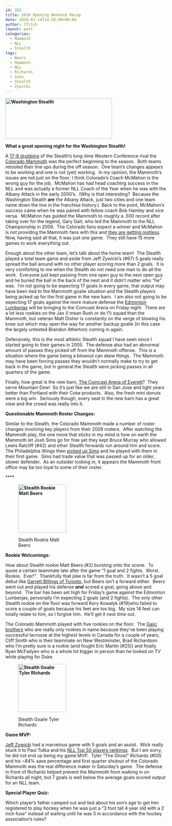 ```yaml
---
id: 282
title: 2010 Opening Weekend Recap
date: 2010-01-14T14:58:00+00:00
author: tfitch
layout: post
categories:
  - Mammoth
  - NLL
  - Stealth
tags:
  - Beers
  - Mammoth
  - NLL
  - Richards
  - Sims
  - Stealth
  - Zywicki
---
```

**<img class="size-full wp-image-293 alignright" title="stealth_logo_horizWA_sm" src="http://thestealthdragon.com/wp-content/uploads/2010/01/stealth_logo_horizWA_sm.png" alt="Washington Stealth" width="333" height="126" />**

**What a great opening night for the Washington Stealth!**

A <a href="http://www.stealthlax.com/articles/view/381/" target="_blank" rel="noopener noreferrer">17-8 drubbing</a> of the Stealth&#8217;s long-time Western Conference rival the <a href="http://www.coloradomammoth.com/default.aspx" target="_blank" rel="noopener noreferrer">Colorado Mammoth</a> was the perfect beginning to the season.  Both teams retooled their line ups during the off season.  One team&#8217;s changes appears to be working and one is not (yet) working.  In my opinion, the Mammoth&#8217;s issues are not just on the floor; I think Colorado&#8217;s Coach McMahon is the wrong guy for the job.  McMahon has had head coaching success in the NLL and was actually a former NLL Coach of the Year when he was with the Albany Attack in the early 2000&#8217;s.  (Why is that interesting?  Because the Washington Stealth _**are**_ the Albany Attack, just two cities and one team name down the line in the franchise history.)  Back to the point, McMahon&#8217;s success came when he was paired with fellow coach Bob Hamley and vice versa.  McMahon has guided the Mammoth to roughly a .500 record after taking over for the legend, Gary Gait, who led the Mammoth to the NLL Championship in 2006.  The Colorado fans expect a winner and McMahon is not providing the Mammoth fans with this and <a href="http://www.coloradomammoth.com/forums/viewtopic.php?t=2262" target="_blank" rel="noopener noreferrer">they are getting restless</a>.  Now, having said all that, it was just one game.  They still have 15 more games to work everything out.

Enough about the other team, let&#8217;s talk about the home team!  The Stealth played a total team game and aside from Jeff Zywicki&#8217;s (#67) 5 goals really spread the ball around with no other player scoring more than 2 goals.  It is very comforting to me when the Stealth do not need one man to do all the work.  Everyone just kept passing from one open guy to the next open guy and he buried the ball in the back of the next and it didn&#8217;t matter who &#8220;he&#8221; was.  I&#8217;m not going to be expecting 17 goals in every game, that output may have been tied to the Mammoth goalie situation and the Stealth players being jacked up for the first game in the new barn.  I am also not going to be expecting 17 goals against the more mature defense the <a href="http://www.edmontonrush.com/" target="_blank" rel="noopener noreferrer">Edmonton Lumberjax</a> will be bringing to the Comcast Arena on Friday night.  There are a lot less rookies on the Jax (I mean Rush or do I?) squad than the Mammoth, but veteran Matt Disher is constantly on the verge of blowing his knee out which may open the way for another backup goalie (in this case the largely untested Brandon Atherton) coming in again.

Defensively, this is the most athletic Stealth squad I have seen since I started going to their games in 2005.  The defense also had an abnormal amount of passes they picked off from the Mammoth offense.  This is a situation where the game being a blowout can skew things.  The Mammoth may have been forcing passes they wouldn&#8217;t normally make to try to get back in the game, but in general the Stealth were picking passes in all quarters of the game.

Finally, how great is the new barn, <a href="http://www.comcastarenaeverett.com/" target="_blank" rel="noopener noreferrer">The Comcast Arena of Everett</a>?  They serve Mountain Dew!  So it&#8217;s just like we are still in San Jose and light years better than Portland with their Coke products.  Also, the fresh mini donuts were a big win.  Seriously though, every seat in the new barn has a great view and the crowd was really into it.

**Questionable Mammoth Roster Changes:**

Similar to the Stealth, the Colorado Mammoth made a number of roster changes involving key players from their 2009 rosters.  After watching the Mammoth play, the one move that sticks in my mind is how on earth the Mammoth let Josh Sims go for free yet they kept Bruce Murray who allowed Lewis Ratcliff (#42) and other Stealth forwards run around him and score.  The Philadelphia Wings then <a href="http://www.nllinsider.com/2009/12/29/wings-sign-former-all-star-transition-player-josh-sims/" target="_blank" rel="noopener noreferrer">picked up Sims</a> and he played with them in their first game.  Sims had trade value that was passed up for an older, slower defender.  As an outsider looking in, it appears the Mammoth front office may be too loyal to some of their roster.

 ****<figure id="attachment_295" aria-describedby="caption-attachment-295" style="width: 150px" class="wp-caption alignleft">

****<img class="size-thumbnail wp-image-295" title="matt_beers" src="http://thestealthdragon.com/wp-content/uploads/2010/01/matt_beers-150x150.jpg" alt="Stealth Rookie Matt Beers" width="150" height="150" />****<figcaption id="caption-attachment-295" class="wp-caption-text">Stealth Rookie Matt Beers</figcaption></figure> 

**Rookie Welcomings:**

How about Stealth rookie Matt Beers (#2) bursting onto the scene.  To quote a certain teammate late after the game &#8220;1 goal and 2 fights.  Worst.  Rookie.  Ever!&#8221;.  Thankfully that joke is far from the truth.  It wasn&#8217;t a 5 goal debut like <a href="http://www.oursportscentral.com/services/releases/?id=3951183" target="_self" rel="noopener noreferrer">Garrett Billings of Toronto</a>, but Beers isn&#8217;t a forward either.  Beers went out and played his defense _**and**_ scored a goal, going above and beyond.  The bar has been set high for Friday&#8217;s game against the Edmonton Lumberjax, personally I&#8217;m expecting 2 goals (and 2 fights).  The only other Stealth rookie on the floor was forward Kory Kowalyk (#19)who failed to score a couple of goals because his feet are too big.  My size 14 feet can totally relate to him, so I forgive him.  He&#8217;ll get it next time out.

The Colorado Mammoth played with five rookies on the floor.  The <a href="http://www.bclocalnews.com/greater_vancouver/newwestminsternewsleader/sports/58574502.html" target="_blank" rel="noopener noreferrer">Gajic brothers</a> who are really only rookies in name because they&#8217;ve been playing successful lacrosse at the highest levels in Canada for a couple of years, Cliff Smith who is their teammate on New Westminster, Brad Richardson who I&#8217;m pretty sure is a rookie (and fought Eric Martin (#25)) and finally Ryan McFadyen who is a whole lot bigger in person than he looked on TV while playing for Duke.<figure id="attachment_291" aria-describedby="caption-attachment-291" style="width: 150px" class="wp-caption alignright">

**<img class="size-thumbnail wp-image-291" title="richards_2010" src="http://thestealthdragon.com/wp-content/uploads/2010/01/richards_2010-150x150.jpg" alt="Stealth Goalie Tyler RIchards" width="150" height="150" />**<figcaption id="caption-attachment-291" class="wp-caption-text">Stealth Goalie Tyler Richards</figcaption></figure> 

**Game MVP:**

<a href="http://www.nllinsider.com/2009/12/18/nll-insider-top-50-jeff-zywicki-27/" target="_blank" rel="noopener noreferrer">Jeff Zywicki</a> had a marvelous game with 5 goals and an assist.  Wick really stuck it to Paul Tutka and his <a href="http://www.nllinsider.com/2010/01/08/nll-insider-top-50-the-final-five/" target="_blank" rel="noopener noreferrer">NLL Top 50 players rankings</a>.  But I am sorry, he did not end up being my game MVP.  Tyler &#8220;The Ghost&#8221; Richards (#00) and his ~84% save percentage and first quarter shutout of the Colorado Mammoth was the real difference maker in Saturday&#8217;s game.  The defense in front of Richards helped prevent the Mammoth from walking in on Richards all night, but 7 goals is well below the average goals scored output for an NLL team.

**Special Player Quiz:**

Which player&#8217;s father camped out and lied about his son&#8217;s age to get him registered to play hockey when he was just a &#8220;3 foot tall 4 year old with a 2 inch fuse&#8221; instead of waiting until he was 5 in accordance with the hockey association&#8217;s rules?
